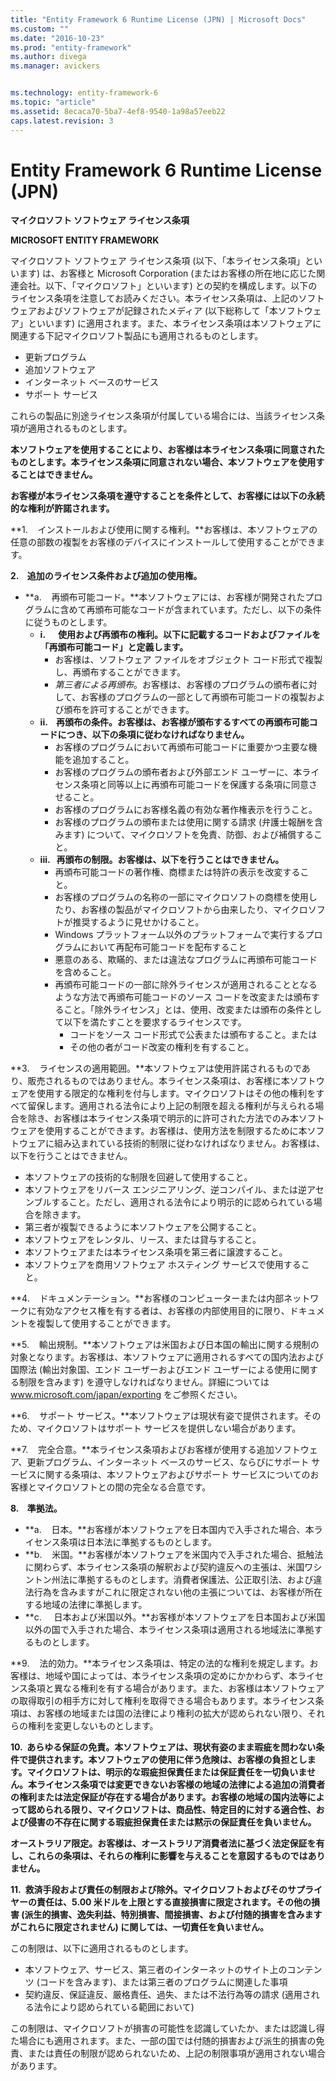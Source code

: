 ```yaml
---
title: "Entity Framework 6 Runtime License (JPN) | Microsoft Docs"
ms.custom: ""
ms.date: "2016-10-23"
ms.prod: "entity-framework"
ms.author: divega
ms.manager: avickers


ms.technology: entity-framework-6
ms.topic: "article"
ms.assetid: 8ecaca70-5ba7-4ef8-9540-1a98a57eeb22
caps.latest.revision: 3
---
```

# Entity Framework 6 Runtime License (JPN)
**マイクロソフト ソフトウェア ライセンス条項**

**MICROSOFT ENTITY FRAMEWORK**

マイクロソフト ソフトウェア ライセンス条項 (以下、「本ライセンス条項」といいます) は、お客様と Microsoft Corporation (またはお客様の所在地に応じた関連会社。以下、「マイクロソフト」といいます) との契約を構成します。以下のライセンス条項を注意してお読みください。本ライセンス条項は、上記のソフトウェアおよびソフトウェアが記録されたメディア (以下総称して「本ソフトウェア」といいます) に適用されます。また、本ライセンス条項は本ソフトウェアに関連する下記マイクロソフト製品にも適用されるものとします。

-   更新プログラム
-   追加ソフトウェア
-   インターネット ベースのサービス
-   サポート サービス

これらの製品に別途ライセンス条項が付属している場合には、当該ライセンス条項が適用されるものとします。

**本ソフトウェアを使用することにより、お客様は本ライセンス条項に同意されたものとします。本ライセンス条項に同意されない場合、本ソフトウェアを使用することはできません。**

**お客様が本ライセンス条項を遵守することを条件として、お客様には以下の永続的な権利が許諾されます。**

**1.    インストールおよび使用に関する権利。**お客様は、本ソフトウェアの任意の部数の複製をお客様のデバイスにインストールして使用することができます。

**2.    追加のライセンス条件および追加の使用権。**

-   **a.    再頒布可能コード。**本ソフトウェアには、お客様が開発されたプログラムに含めて再頒布可能なコードが含まれています。ただし、以下の条件に従うものとします。
    -   **i.      使用および再頒布の権利。以下に記載するコードおよびファイルを「再頒布可能コード」と定義します。**
        -   お客様は、ソフトウェア ファイルをオブジェクト コード形式で複製し、再頒布することができます。
        -   *第三者による再頒布*。お客様は、お客様のプログラムの頒布者に対して、お客様のプログラムの一部として再頒布可能コードの複製および頒布を許可することができます。
    -   **ii.    再頒布の条件。お客様は、お客様が頒布するすべての再頒布可能コードにつき、以下の条項に従わなければなりません。**
        -   お客様のプログラムにおいて再頒布可能コードに重要かつ主要な機能を追加すること。
        -   お客様のプログラムの頒布者および外部エンド ユーザーに、本ライセンス条項と同等以上に再頒布可能コードを保護する条項に同意させること。
        -   お客様のプログラムにお客様名義の有効な著作権表示を行うこと。
        -   お客様のプログラムの頒布または使用に関する請求 (弁護士報酬を含みます) について、マイクロソフトを免責、防御、および補償すること。
    -   **iii.   再頒布の制限。お客様は、以下を行うことはできません。**
        -   再頒布可能コードの著作権、商標または特許の表示を改変すること。
        -   お客様のプログラムの名称の一部にマイクロソフトの商標を使用したり、お客様の製品がマイクロソフトから由来したり、マイクロソフトが推奨するように見せかけること。
        -   Windows プラットフォーム以外のプラットフォームで実行するプログラムにおいて再配布可能コードを配布すること
        -   悪意のある、欺瞞的、または違法なプログラムに再頒布可能コードを含めること。
        -   再頒布可能コードの一部に除外ライセンスが適用されることとなるような方法で再頒布可能コードのソース コードを改変または頒布すること。「除外ライセンス」とは、使用、改変または頒布の条件として以下を満たすことを要求するライセンスです。
            -   コードをソース コード形式で公表または頒布すること。または
            -   その他の者がコード改変の権利を有すること。

**3.    ライセンスの適用範囲。**本ソフトウェアは使用許諾されるものであり、販売されるものではありません。本ライセンス条項は、お客様に本ソフトウェアを使用する限定的な権利を付与します。マイクロソフトはその他の権利をすべて留保します。適用される法令により上記の制限を超える権利が与えられる場合を除き、お客様は本ライセンス条項で明示的に許可された方法でのみ本ソフトウェアを使用することができます。お客様は、使用方法を制限するために本ソフトウェアに組み込まれている技術的制限に従わなければなりません。お客様は、以下を行うことはできません。

-   本ソフトウェアの技術的な制限を回避して使用すること。
-   本ソフトウェアをリバース エンジニアリング、逆コンパイル、または逆アセンブルすること。ただし、適用される法令により明示的に認められている場合を除きます。
-   第三者が複製できるように本ソフトウェアを公開すること。
-   本ソフトウェアをレンタル、リース、または貸与すること。
-   本ソフトウェアまたは本ライセンス条項を第三者に譲渡すること。
-   本ソフトウェアを商用ソフトウェア ホスティング サービスで使用すること。

**4.    ドキュメンテーション。**お客様のコンピューターまたは内部ネットワークに有効なアクセス権を有する者は、お客様の内部使用目的に限り、ドキュメントを複製して使用することができます。

**5.    輸出規制。**本ソフトウェアは米国および日本国の輸出に関する規制の対象となります。お客様は、本ソフトウェアに適用されるすべての国内法および国際法 (輸出対象国、エンド ユーザーおよびエンド ユーザーによる使用に関する制限を含みます) を遵守しなければなりません。詳細については www.microsoft.com/japan/exporting をご参照ください。

**6.    サポート サービス。**本ソフトウェアは現状有姿で提供されます。そのため、マイクロソフトはサポート サービスを提供しない場合があります。

**7.    完全合意。**本ライセンス条項およびお客様が使用する追加ソフトウェア、更新プログラム、インターネット ベースのサービス、ならびにサポート サービスに関する条項は、本ソフトウェアおよびサポート サービスについてのお客様とマイクロソフトとの間の完全なる合意です。

**8.    準拠法。**

-   **a.    日本。**お客様が本ソフトウェアを日本国内で入手された場合、本ライセンス条項は日本法に準拠するものとします。
-   **b.    米国。**お客様が本ソフトウェアを米国内で入手された場合、抵触法に関わらず、本ライセンス条項の解釈および契約違反への主張は、米国ワシントン州法に準拠するものとします。消費者保護法、公正取引法、および違法行為を含みますがこれに限定されない他の主張については、お客様が所在する地域の法律に準拠します。
-   **c.     日本および米国以外。**お客様が本ソフトウェアを日本国および米国以外の国で入手された場合、本ライセンス条項は適用される地域法に準拠するものとします。

**9.    法的効力。**本ライセンス条項は、特定の法的な権利を規定します。お客様は、地域や国によっては、本ライセンス条項の定めにかかわらず、本ライセンス条項と異なる権利を有する場合があります。また、お客様は本ソフトウェアの取得取引の相手方に対して権利を取得できる場合もあります。本ライセンス条項は、お客様の地域または国の法律により権利の拡大が認められない限り、それらの権利を変更しないものとします。

**10.  あらゆる保証の免責。本ソフトウェアは、現状有姿のまま瑕疵を問わない条件で提供されます。本ソフトウェアの使用に伴う危険は、お客様の負担とします。マイクロソフトは、明示的な瑕疵担保責任または保証責任を一切負いません。本ライセンス条項では変更できないお客様の地域の法律による追加の消費者の権利または法定保証が存在する場合があります。お客様の地域の国内法等によって認められる限り、マイクロソフトは、商品性、特定目的に対する適合性、および侵害の不存在に関する瑕疵担保責任または黙示の保証責任を負いません。**

**オーストラリア限定。お客様は、オーストラリア消費者法に基づく法定保証を有し、これらの条項は、それらの権利に影響を与えることを意図するものではありません。**

**11.  救済手段および責任の制限および除外。マイクロソフトおよびそのサプライヤーの責任は、5.00 米ドルを上限とする直接損害に限定されます。その他の損害 (派生的損害、逸失利益、特別損害、間接損害、および付随的損害を含みますがこれらに限定されません) に関しては、一切責任を負いません。**

この制限は、以下に適用されるものとします。

-   本ソフトウェア、サービス、第三者のインターネットのサイト上のコンテンツ (コードを含みます)、または第三者のプログラムに関連した事項
-   契約違反、保証違反、厳格責任、過失、または不法行為等の請求 (適用される法令により認められている範囲において)

この制限は、マイクロソフトが損害の可能性を認識していたか、または認識し得た場合にも適用されます。また、一部の国では付随的損害および派生的損害の免責、または責任の制限が認められないため、上記の制限事項が適用されない場合があります。
